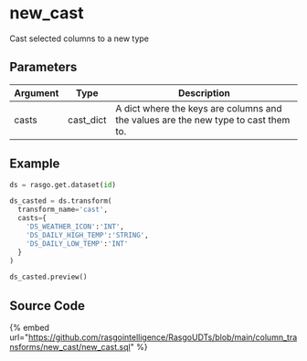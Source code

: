 

# new_cast

Cast selected columns to a new type


## Parameters

| Argument |   Type    |                                    Description                                     |
| -------- | --------- | ---------------------------------------------------------------------------------- |
| casts    | cast_dict | A dict where the keys are columns and the values are the new type to cast them to. |


## Example

```python
ds = rasgo.get.dataset(id)

ds_casted = ds.transform(
  transform_name='cast',
  casts={
    'DS_WEATHER_ICON':'INT',
    'DS_DAILY_HIGH_TEMP':'STRING',
    'DS_DAILY_LOW_TEMP':'INT'
  }
)

ds_casted.preview()

```

## Source Code

{% embed url="https://github.com/rasgointelligence/RasgoUDTs/blob/main/column_transforms/new_cast/new_cast.sql" %}

